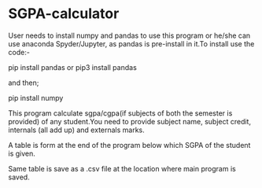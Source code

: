 # SGPA-calculator
User needs to install numpy and pandas to use this program or he/she can use anaconda Spyder/Jupyter, as pandas is pre-install in it.To install use the code:-

pip install pandas or pip3 install pandas

and then;

pip install numpy

This program calculate sgpa/cgpa(if subjects of both the semester is provided) of any student.You need to provide subject name, subject credit, internals (all add up) and externals marks.

A table is form at the end of the program below which SGPA of the student is given.

Same table is save as a .csv file at the location where main program is saved.
